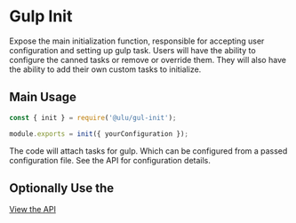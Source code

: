 
# Gulp Init

Expose the main initialization function, responsible for accepting user  configuration and setting up gulp task. Users will have the ability to  configure the canned tasks or remove or override  them. They will also have the ability to add their  own custom tasks to initialize.

## Main Usage

```js
const { init } = require('@ulu/gul-init');

module.exports = init({ yourConfiguration });
```

The code will attach tasks for gulp. Which can be configured from a passed configuration file. See the API for configuration details.

## Optionally Use the 

[View the API](readme.docs.md)